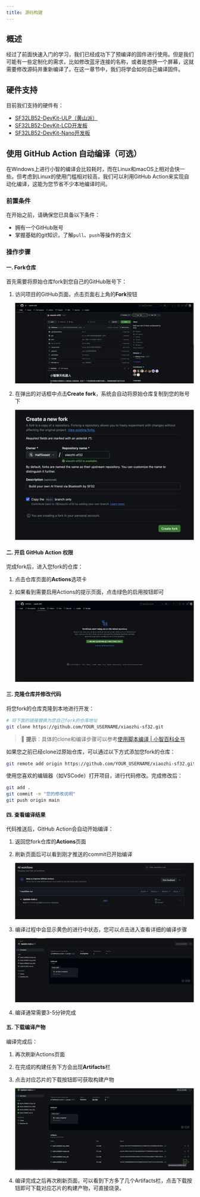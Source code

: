 ```yaml
---
title: 源码构建
---
```


## 概述

经过了前面快速入门的学习，我们已经成功下了预编译的固件进行使用。但是我们可能有一些定制化的需求，比如修改蓝牙连接的名称，或者是想换一个屏幕，这就需要修改源码并重新编译了。在这一章节中，我们将学会如何自己编译固件。

## 硬件支持

目前我们支持的硬件有：

- [SF32LB52-DevKit-ULP（黄山派）](SF32LB52-DevKit-ULP/README.md)
- [SF32LB52-DevKit-LCD开发板](SF32LB52-DevKit-LCD/README.md)
- [SF32LB52-DevKit-Nano开发板](SF32LB52-DevKit-Nano/README.md)

## 使用 GitHub Action 自动编译（可选）

在Windows上进行小智的编译会比较耗时，而在Linux和macOS上相对会快一些。但考虑到Linux的使用门槛相对较高，我们可以利用GitHub Action来实现自动化编译，这能为您节省不少本地编译时间。

### 前置条件

在开始之前，请确保您已具备以下条件：

- 拥有一个GitHub账号
- 掌握基础的git知识，了解`pull`、`push`等操作的含义

### 操作步骤

#### 一. Fork仓库

首先需要将原始仓库fork到您自己的GitHub账号下：

1. 访问项目的GitHub页面，点击页面右上角的**Fork**按钮

   ![GitHub Fork按钮位置](image/github-fork-button.png)

2. 在弹出的对话框中点击**Create fork**，系统会自动将原始仓库复制到您的账号下

   ![创建Fork对话框](image/create-fork-dialog.png)

#### 二. 开启 GitHub Action 权限

完成fork后，进入您fork的仓库：

1. 点击仓库页面的**Actions**选项卡
2. 如果看到需要启用Actions的提示页面，点击绿色的启用按钮即可

   ![启用GitHub Actions](image/enable-actions.png)

#### 三. 克隆仓库并修改代码

将您fork的仓库克隆到本地进行开发：

```bash
# 将下面的链接替换为您自己fork的仓库地址
git clone https://github.com/YOUR_USERNAME/xiaozhi-sf32.git
```

> 📝 **提示**：具体的clone和编译步骤可以参考[使用脚本编译 | 小智百科全书](https://docs.sifli.com/projects/xiaozhi/source-build/SF32LB52-DevKit-ULP/script.html)

如果您之前已经clone过原始仓库，可以通过以下方式添加您fork的仓库：

```bash
git remote add origin https://github.com/YOUR_USERNAME/xiaozhi-sf32.git
```

使用您喜欢的编辑器（如VSCode）打开项目，进行代码修改。完成修改后：

```bash
git add .
git commit -m "您的修改说明"
git push origin main
```

#### 四. 查看编译结果

代码推送后，GitHub Action会自动开始编译：

1. 返回您fork仓库的**Actions**页面
2. 刷新页面后可以看到刚才推送的commit已开始编译

   ![Actions工作流列表](image/actions-workflow-list.png)

3. 编译过程中会显示黄色的进行中状态，您可以点击进入查看详细的编译步骤

   ![Actions编译中](image/actions-building.png)

4. 编译通常需要3-5分钟完成

#### 五. 下载编译产物

编译完成后：

1. 再次刷新Actions页面
2. 在完成的构建任务下方会出现**Artifacts**栏
3. 点击对应芯片的下载按钮即可获取构建产物

   ![下载构建产物](image/actions-artifacts.png)

4. 编译完成之后再次刷新页面，可以看到下方多了几个Artifacts栏，点击下载按钮即可下载对应芯片的构建产物，可直接烧录。

